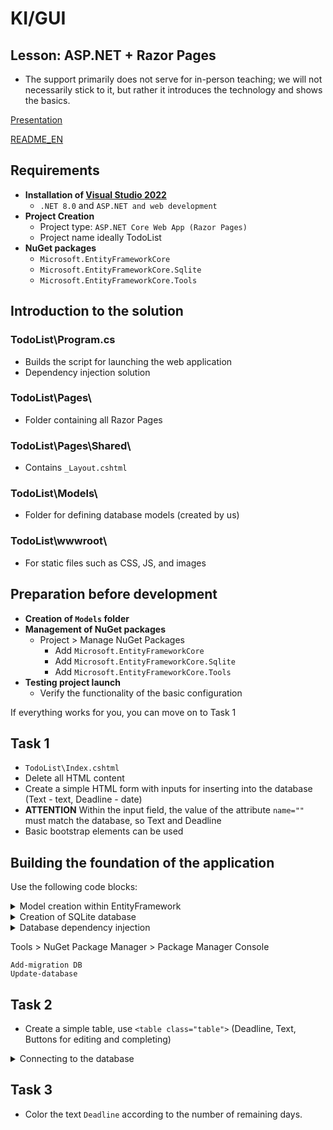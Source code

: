 # KI/GUI
## Lesson: ASP.NET + Razor Pages
- The support primarily does not serve for in-person teaching; we will not necessarily stick to it, but rather it introduces the technology and shows the basics.

[Presentation](https://tinyurl.com/KI-GUI-PRE)

[README_EN](https://github.com/radeksmejky9/GUI/edit/main/README_EN.md)

## Requirements
- **Installation of [Visual Studio 2022](https://visualstudio.microsoft.com/thank-you-downloading-visual-studio/?sku=Community&channel=Release&version=VS2022&source=VSLandingPage&cid=2030&passive=false)**
  - `.NET 8.0` and `ASP.NET and web development`
- **Project Creation**
  - Project type: `ASP.NET Core Web App (Razor Pages)`
  - Project name ideally TodoList
- **NuGet packages**
  - `Microsoft.EntityFrameworkCore`
  - `Microsoft.EntityFrameworkCore.Sqlite`
  - `Microsoft.EntityFrameworkCore.Tools`

## Introduction to the solution
### TodoList\Program.cs
- Builds the script for launching the web application
- Dependency injection solution

### TodoList\Pages\
- Folder containing all Razor Pages

### TodoList\Pages\Shared\
- Contains `_Layout.cshtml`

### TodoList\Models\
- Folder for defining database models (created by us)

### TodoList\wwwroot\
- For static files such as CSS, JS, and images
  
## Preparation before development
- **Creation of `Models` folder**
- **Management of NuGet packages**
  - Project > Manage NuGet Packages
    - Add `Microsoft.EntityFrameworkCore`
    - Add `Microsoft.EntityFrameworkCore.Sqlite`
    - Add `Microsoft.EntityFrameworkCore.Tools`
- **Testing project launch**
  - Verify the functionality of the basic configuration

If everything works for you, you can move on to Task 1

## Task 1
- `TodoList\Index.cshtml`
- Delete all HTML content
- Create a simple HTML form with inputs for inserting into the database (Text - text, Deadline - date)
- **ATTENTION** Within the input field, the value of the attribute `name=""` must match the database, so Text and Deadline
- Basic bootstrap elements can be used

## Building the foundation of the application
Use the following code blocks:

<details>
<summary>Model creation within EntityFramework</summary>
  
```csharp
//TodoList\Models\TaskItemModel.cs
using System.ComponentModel;
using System.ComponentModel.DataAnnotations;

namespace TodoList.Models
{
    public class TaskItemModel
    {
        [Key]
        public int Id { get; set; }
        [DisplayName("Task Text")]
        [Required]
        public string Text { get; set; }
        [Required]
        public DateTime Deadline { get; set; } = DateTime.Now;
        [Required]
        [DefaultValue(0)]
        public byte Finished { get; set; }
    }
}

```
</details>
<details>

<summary>Creation of SQLite database</summary>

```csharp
//TodoList\Models\TaskContext.cs
using Microsoft.EntityFrameworkCore;
using System.Collections.Generic;
using TodoList.Models;

public class TaskContext : DbContext
{
    public DbSet<TaskItemModel> TaskItems { set; get; }

    protected override void OnConfiguring(DbContextOptionsBuilder optionsBuilder)
    => optionsBuilder.UseSqlite(@"Data Source=..\Demo.db");

}
```

</details>

<details>

<summary>Database dependency injection</summary>

```csharp
//TodoList\Program.cs
builder.Services.AddDbContext<TaskContext>();
```

</details>

Tools > NuGet Package Manager > Package Manager Console
```
Add-migration DB
Update-database
```

## Task 2
- Create a simple table, use `<table class="table">` (Deadline, Text, Buttons for editing and completing)

<details>
  
<summary>Connecting to the database</summary>
  
```csharp
//TodoList\Models\IndexModel.cshtml.cs
public bool DisplayAddTask { get; private set; } = false;
public List<_TaskPartialModel> taskItems = new List<_TaskPartialModel>();
[BindProperty]
public TaskItemModel NewTaskItem { get; set; }
private readonly TaskContext _taskContext;

public IActionResult OnPostAddElement()
 {
     _taskContext.TaskItems.Add(NewTaskItem);
     _taskContext.SaveChanges();
     return RedirectToPage();
 }

 public IndexModel(TaskContext taskContext)
 {
     _taskContext = taskContext;
     var items = _taskContext.TaskItems.ToList();
     taskItems.AddRange(items);
 }
```
</details>

## Task 3
- Color the text `Deadline` according to the number of remaining days.
